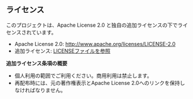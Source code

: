## ライセンス

このプロジェクトは、Apache License 2.0 と独自の追加ライセンスの下でライセンスされています。

* Apache License 2.0: http://www.apache.org/licenses/LICENSE-2.0
* 追加ライセンス: [LICENSEファイルを参照](LICENSE) 

**追加ライセンス条項の概要**

* 個人利用の範囲でご利用ください。商用利用は禁止します。
* 再配布時には、元の著作権表示とApache License 2.0へのリンクを保持しなければなりません。
